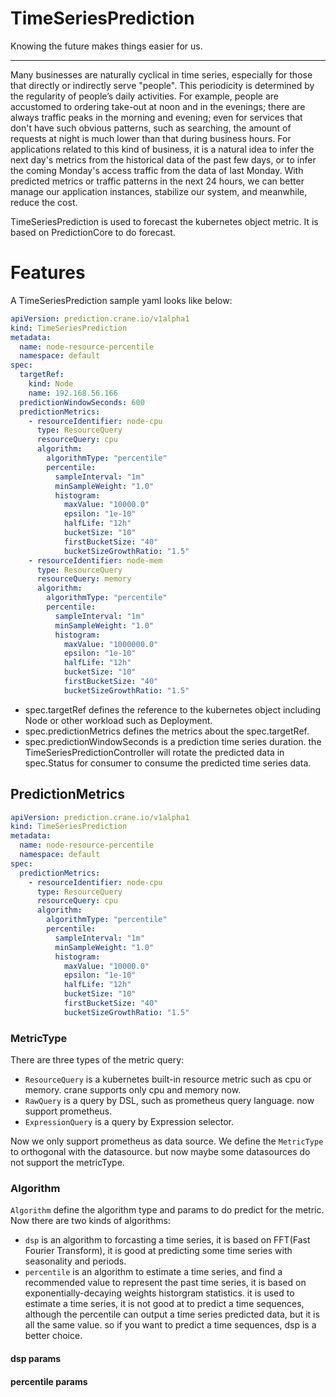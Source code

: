 # TimeSeriesPrediction

Knowing the future makes things easier for us.

---

Many businesses are naturally cyclical in time series, especially for those that directly or indirectly serve "people". This periodicity is determined by the regularity of people’s daily activities. For example, people are accustomed to ordering take-out at noon and in the evenings; there are always traffic peaks in the morning and evening; even for services that don't have such obvious patterns, such as searching, the amount of requests at night is much lower than that during business hours. For applications related to this kind of business, it is a natural idea to infer the next day's metrics from the historical data of the past few days, or to infer the coming Monday's access traffic from the data of last Monday. With predicted metrics or traffic patterns in the next 24 hours, we can better manage our application instances, stabilize our system, and meanwhile, reduce the cost.

TimeSeriesPrediction is used to forecast the kubernetes object metric. It is based on PredictionCore to do forecast.


# Features
A TimeSeriesPrediction sample yaml looks like below:
```yaml
apiVersion: prediction.crane.io/v1alpha1
kind: TimeSeriesPrediction
metadata:
  name: node-resource-percentile
  namespace: default
spec:
  targetRef:
    kind: Node
    name: 192.168.56.166
  predictionWindowSeconds: 600
  predictionMetrics:
    - resourceIdentifier: node-cpu
      type: ResourceQuery
      resourceQuery: cpu
      algorithm:
        algorithmType: "percentile"
        percentile:
          sampleInterval: "1m"
          minSampleWeight: "1.0"
          histogram:
            maxValue: "10000.0"
            epsilon: "1e-10"
            halfLife: "12h"
            bucketSize: "10"
            firstBucketSize: "40"
            bucketSizeGrowthRatio: "1.5"
    - resourceIdentifier: node-mem
      type: ResourceQuery
      resourceQuery: memory
      algorithm:
        algorithmType: "percentile"
        percentile:
          sampleInterval: "1m"
          minSampleWeight: "1.0"
          histogram:
            maxValue: "1000000.0"
            epsilon: "1e-10"
            halfLife: "12h"
            bucketSize: "10"
            firstBucketSize: "40"
            bucketSizeGrowthRatio: "1.5"
```

* spec.targetRef defines the reference to the kubernetes object including Node or other workload such as Deployment.
* spec.predictionMetrics defines the metrics about the spec.targetRef.
* spec.predictionWindowSeconds is a prediction time series duration. the TimeSeriesPredictionController will rotate the predicted data in spec.Status for consumer to consume the predicted time series data.

## PredictionMetrics
```yaml
apiVersion: prediction.crane.io/v1alpha1
kind: TimeSeriesPrediction
metadata:
  name: node-resource-percentile
  namespace: default
spec:
  predictionMetrics:
    - resourceIdentifier: node-cpu
      type: ResourceQuery
      resourceQuery: cpu
      algorithm:
        algorithmType: "percentile"
        percentile:
          sampleInterval: "1m"
          minSampleWeight: "1.0"
          histogram:
            maxValue: "10000.0"
            epsilon: "1e-10"
            halfLife: "12h"
            bucketSize: "10"
            firstBucketSize: "40"
            bucketSizeGrowthRatio: "1.5"
```

### MetricType

There are three types of the metric query:

 - `ResourceQuery` is a kubernetes built-in resource metric such as cpu or memory. crane supports only cpu and memory  now.
 - `RawQuery` is a query by DSL, such as prometheus query language. now support prometheus.
 - `ExpressionQuery` is a query by Expression selector. 

Now we only support prometheus as data source. We define the `MetricType` to orthogonal with the datasource. but now maybe some datasources do not support the metricType.

### Algorithm
`Algorithm` define the algorithm type and params to do predict for the metric. Now there are two kinds of algorithms:
 - `dsp` is an algorithm to forcasting a time series, it is based on FFT(Fast Fourier Transform), it is good at predicting some time series with seasonality and periods.
 - `percentile` is an algorithm to estimate a time series, and find a recommended value to represent the past time series, it is based on exponentially-decaying weights historgram statistics. it is used to estimate a time series, it is not good at to predict a time sequences, although the percentile can output a time series predicted data, but it is all the same value. so if you want to predict a time sequences, dsp is a better choice.
 

#### dsp params

#### percentile params 